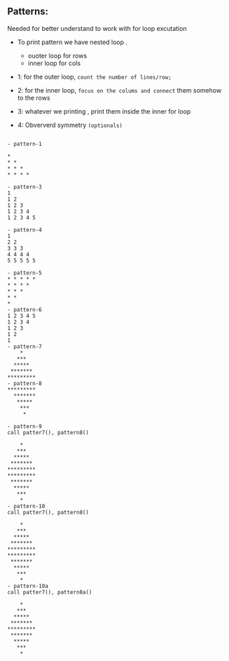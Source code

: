 ## Patterns: 
Needed for better understand to work with for loop excutation

- To print pattern we have nested loop .
    - ouoter loop for rows
    - inner loop for cols

- 1: for the outer loop, `count the number of lines/row;`
- 2: for the inner loop, `focus on the colums and connect` them somehow 
to the rows
- 3: whatever we printing , print them inside the inner for loop
- 4: Obververd symmetry `(optionals)`

```shell

- pattern-1

* 
* * 
* * * 
* * * * 

- pattern-3
1 
1 2 
1 2 3 
1 2 3 4 
1 2 3 4 5 

- pattern-4
1 
2 2 
3 3 3 
4 4 4 4 
5 5 5 5 5 

- pattern-5
* * * * * 
* * * * 
* * * 
* * 
* 
- pattern-6
1 2 3 4 5 
1 2 3 4 
1 2 3 
1 2 
1 
- pattern-7
    *    
   ***   
  *****  
 ******* 
*********
- pattern-8
********* 
  *******  
   *****   
    ***    
     *     

- pattern-9
call patter7(), pattern8()

    *    
   ***   
  *****  
 ******* 
*********
********* 
 *******  
  *****   
   ***    
    *  
- pattern-10
call patter7(), pattern8()

    *    
   ***   
  *****  
 ******* 
*********
********* 
 *******  
  *****   
   ***    
    *  
- pattern-10a
call patter7(), pattern8a()

    *    
   ***   
  *****  
 ******* 
*********
 *******
  *****
   ***
    *

```